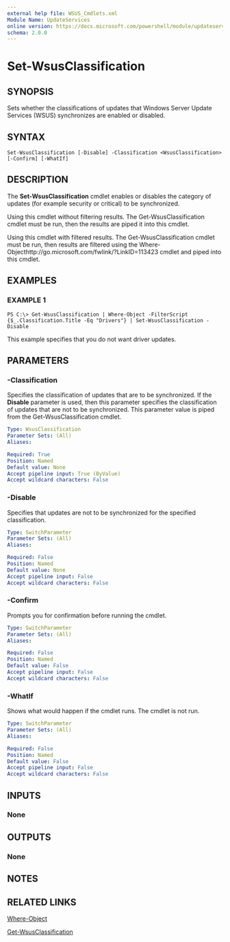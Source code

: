 ```yaml
---
external help file: WSUS_Cmdlets.xml
Module Name: UpdateServices
online version: https://docs.microsoft.com/powershell/module/updateservices/set-wsusclassification?view=windowsserver2012-ps&wt.mc_id=ps-gethelp
schema: 2.0.0
---
```


# Set-WsusClassification

## SYNOPSIS
Sets whether the classifications of updates that Windows Server Update Services (WSUS) synchronizes are enabled or disabled.

## SYNTAX

```
Set-WsusClassification [-Disable] -Classification <WsusClassification> [-Confirm] [-WhatIf]
```

## DESCRIPTION
The **Set-WsusClassification** cmdlet enables or disables the category of updates (for example security or critical) to be synchronized.

Using this cmdlet without filtering results.
The Get-WsusClassification cmdlet must be run, then the results are piped it into this cmdlet.

Using this cmdlet with filtered results.
The Get-WsusClassification cmdlet must be run, then results are filtered using the Where-Objecthttp://go.microsoft.com/fwlink/?LinkID=113423 cmdlet and piped into this cmdlet.

## EXAMPLES

### EXAMPLE 1
```
PS C:\> Get-WsusClassification | Where-Object -FilterScript {$_.Classification.Title -Eq "Drivers"} | Set-WsusClassification -Disable
```

This example specifies that you do not want driver updates.

## PARAMETERS

### -Classification
Specifies the classification of updates that are to be synchronized.
If the **Disable** parameter is used, then this parameter specifies the classification of updates that are not to be synchronized.
This parameter value is piped from the Get-WsusClassification cmdlet.

```yaml
Type: WsusClassification
Parameter Sets: (All)
Aliases: 

Required: True
Position: Named
Default value: None
Accept pipeline input: True (ByValue)
Accept wildcard characters: False
```

### -Disable
Specifies that updates are not to be synchronized for the specified classification.

```yaml
Type: SwitchParameter
Parameter Sets: (All)
Aliases: 

Required: False
Position: Named
Default value: None
Accept pipeline input: False
Accept wildcard characters: False
```

### -Confirm
Prompts you for confirmation before running the cmdlet.

```yaml
Type: SwitchParameter
Parameter Sets: (All)
Aliases: 

Required: False
Position: Named
Default value: False
Accept pipeline input: False
Accept wildcard characters: False
```

### -WhatIf
Shows what would happen if the cmdlet runs.
The cmdlet is not run.

```yaml
Type: SwitchParameter
Parameter Sets: (All)
Aliases: 

Required: False
Position: Named
Default value: False
Accept pipeline input: False
Accept wildcard characters: False
```

## INPUTS

### None

## OUTPUTS

### None

## NOTES

## RELATED LINKS

[Where-Object](https://go.microsoft.com/fwlink/?LinkID=113423)

[Get-WsusClassification](./Get-WsusClassification.md)

